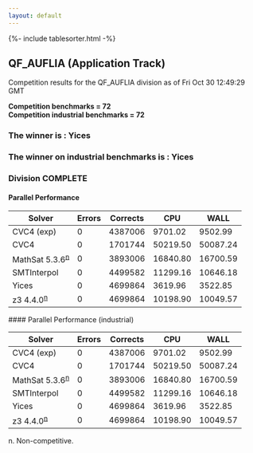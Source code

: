 ```yaml
---
layout: default
---
```

{%- include tablesorter.html -%}

##  QF_AUFLIA (Application Track)

Competition results for the QF_AUFLIA division as of Fri Oct 30 12:49:29 GMT

**Competition benchmarks = 72** 
**<br/>Competition industrial benchmarks = 72** 

###  The winner is : Yices 
###  The winner on industrial benchmarks is : Yices 
### Division COMPLETE
 




#### Parallel Performance
<table id="parallel" class="result sorted">
<thead>
<tr>
<th class="center">Solver</th><th class="center">Errors</th>
<th class="center">Corrects</th>
<th class="center">CPU</th>
<th class="center">WALL</th>
</tr>
</thead>
<tr>
<td>CVC4 (exp)</td>
<td class="right">0</td>
<td class="right">4387006</td>
<td class="right">9701.02</td>
<td class="right">9502.99</td>
</tr>
<tr>
<td>CVC4</td>
<td class="right">0</td>
<td class="right">1701744</td>
<td class="right">50219.50</td>
<td class="right">50087.24</td>
</tr>
<tr>
<td><span class="non-competing-grey">MathSat 5.3.6<sup><a href="#fn">n</a></sup></span></td>
<td class="right">0</td>
<td class="right">3893006</td>
<td class="right">16840.80</td>
<td class="right">16700.59</td>
</tr>
<tr>
<td>SMTInterpol</td>
<td class="right">0</td>
<td class="right">4499582</td>
<td class="right">11299.16</td>
<td class="right">10646.18</td>
</tr>
<tr>
<td>Yices</td>
<td class="right">0</td>
<td class="right">4699864</td>
<td class="right">3619.96</td>
<td class="right">3522.85</td>
</tr>
<tr>
<td><span class="non-competing-grey">z3 4.4.0<sup><a href="#fn">n</a></sup></span></td>
<td class="right">0</td>
<td class="right">4699864</td>
<td class="right">10198.90</td>
<td class="right">10049.57</td>
</tr>
</table>
#### Parallel Performance (industrial)
<table id="paralleli" class="result sorted">
<thead>
<tr>
<th class="center">Solver</th><th class="center">Errors</th>
<th class="center">Corrects</th>
<th class="center">CPU</th>
<th class="center">WALL</th>
</tr>
</thead>
<tr>
<td>CVC4 (exp)</td>
<td class="right">0</td>
<td class="right">4387006</td>
<td class="right">9701.02</td>
<td class="right">9502.99</td>
</tr>
<tr>
<td>CVC4</td>
<td class="right">0</td>
<td class="right">1701744</td>
<td class="right">50219.50</td>
<td class="right">50087.24</td>
</tr>
<tr>
<td><span class="non-competing-grey">MathSat 5.3.6<sup><a href="#fn">n</a></sup></span></td>
<td class="right">0</td>
<td class="right">3893006</td>
<td class="right">16840.80</td>
<td class="right">16700.59</td>
</tr>
<tr>
<td>SMTInterpol</td>
<td class="right">0</td>
<td class="right">4499582</td>
<td class="right">11299.16</td>
<td class="right">10646.18</td>
</tr>
<tr>
<td>Yices</td>
<td class="right">0</td>
<td class="right">4699864</td>
<td class="right">3619.96</td>
<td class="right">3522.85</td>
</tr>
<tr>
<td><span class="non-competing-grey">z3 4.4.0<sup><a href="#fn">n</a></sup></span></td>
<td class="right">0</td>
<td class="right">4699864</td>
<td class="right">10198.90</td>
<td class="right">10049.57</td>
</tr>
</table>

<span id="fn"> n. Non-competitive.</span>
